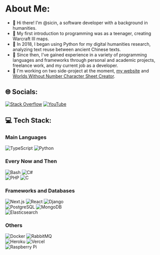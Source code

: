 # About Me:

- 👋 Hi there! I'm @sicin, a software developer with a background in humanities.
- 🌱 My first introduction to programming was as a teenager, creating Warcraft III maps.
- :snake: In 2018, I began using Python for my digital humanities research, analyzing text reuse between ancient Chinese texts.
- :rocket: Since then, I've gained experience in a variety of programming languages and frameworks through personal and academic projects, freelance work, and my current job as a developer.
- :wrench: I'm working on two side-project at the moment, [my website](https://sinoreporter.com) and [Worlds Without Number Character Sheet Creator](https://github.com/sicin/wwn_sheet).

## 🌐 Socials:

[![Stack Overflow](https://img.shields.io/badge/-Stackoverflow-FE7A16?logo=stack-overflow&logoColor=white)](https://stackoverflow.com/users/12494235) [![YouTube](https://img.shields.io/badge/YouTube-%23FF0000.svg?logo=YouTube&logoColor=white)](https://youtube.com/@Chiny_w_Pigulce)

## 💻 Tech Stack:

### Main Languages

![TypeScript](https://img.shields.io/badge/TypeScript-007ACC?style=for-the-badge&logo=typescript&logoColor=white) ![Python](https://img.shields.io/badge/Python-3776AB?style=for-the-badge&logo=python&logoColor=white)

### Every Now and Then

![Bash](https://img.shields.io/badge/Shell_Script-121011?style=for-the-badge&logo=gnu-bash&logoColor=white) ![C#](https://img.shields.io/badge/C%23-239120?style=for-the-badge&logo=c-sharp&logoColor=white)</br>
![PHP](https://img.shields.io/badge/PHP-777BB4?style=for-the-badge&logo=php&logoColor=white) ![C](https://img.shields.io/badge/C-00599C?style=for-the-badge&logo=c&logoColor=white)

### Frameworks and Databases

![Next.js](https://img.shields.io/badge/Next.js-000?logo=nextdotjs&logoColor=fff&style=for-the-badge) ![React](https://img.shields.io/badge/React-20232A?style=for-the-badge&logo=react&logoColor=61DAFB) ![Django](https://img.shields.io/badge/Django-092E20?style=for-the-badge&logo=django&logoColor=white)</br>
![PostgreSQL](https://img.shields.io/badge/PostgreSQL-316192?style=for-the-badge&logo=postgresql&logoColor=white) ![MongoDB](https://img.shields.io/badge/MongoDB-4EA94B?style=for-the-badge&logo=mongodb&logoColor=white)</br>
![Elasticsearch](https://img.shields.io/badge/Elastic_Search-005571?style=for-the-badge&logo=elasticsearch&logoColor=white)

### Others

![Docker](https://img.shields.io/badge/docker-%230db7ed.svg?style=for-the-badge&logo=docker&logoColor=white) ![RabbitMQ](https://img.shields.io/badge/rabbitmq-%23FF6600.svg?&style=for-the-badge&logo=rabbitmq&logoColor=white)</br>
![Heroku](https://img.shields.io/badge/Heroku-430098?style=for-the-badge&logo=heroku&logoColor=white) ![Vercel](https://img.shields.io/badge/Vercel-000000?style=for-the-badge&logo=vercel&logoColor=white)</br>
![Raspberry Pi](https://img.shields.io/badge/-RaspberryPi-C51A4A?style=for-the-badge&logo=Raspberry-Pi)
